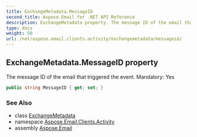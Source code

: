 ```yaml
---
title: ExchangeMetadata.MessageID
second_title: Aspose.Email for .NET API Reference
description: ExchangeMetadata property. The message ID of the email that triggered the event. Mandatory Yes
type: docs
weight: 50
url: /net/aspose.email.clients.activity/exchangemetadata/messageid/
---
```

## ExchangeMetadata.MessageID property

The message ID of the email that triggered the event. Mandatory: Yes

```csharp
public string MessageID { get; set; }
```

### See Also

* class [ExchangeMetadata](../)
* namespace [Aspose.Email.Clients.Activity](../../exchangemetadata/)
* assembly [Aspose.Email](../../../)


